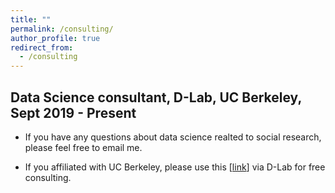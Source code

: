 ```yaml
---
title: ""
permalink: /consulting/
author_profile: true 
redirect_from:
  - /consulting
---
```


## Data Science consultant, D-Lab, UC Berkeley, Sept 2019 - Present
* If you have any questions about data science realted to social research, please feel free to email me.

* If you affiliated with UC Berkeley, please use this [[link](https://dlab.berkeley.edu/people/cheng-ren)] via D-Lab for free consulting.
